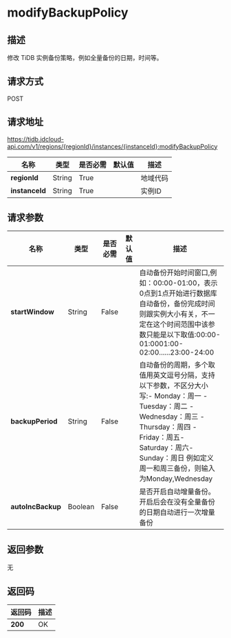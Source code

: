 # modifyBackupPolicy


## 描述
修改 TiDB 实例备份策略，例如全量备份的日期，时间等。

## 请求方式
POST

## 请求地址
https://tidb.jdcloud-api.com/v1/regions/{regionId}/instances/{instanceId}:modifyBackupPolicy

|名称|类型|是否必需|默认值|描述|
|---|---|---|---|---|
|**regionId**|String|True| |地域代码|
|**instanceId**|String|True| |实例ID|

## 请求参数
|名称|类型|是否必需|默认值|描述|
|---|---|---|---|---|
|**startWindow**|String|False| |自动备份开始时间窗口,例如：00:00-01:00，表示0点到1点开始进行数据库自动备份，备份完成时间则跟实例大小有关，不一定在这个时间范围中该参数只能是以下取值:00:00-01:0001:00-02:00......23:00-24:00|
|**backupPeriod**|String|False| |自动备份的周期，多个取值用英文逗号分隔，支持以下参数，不区分大小写:- Monday：周一 - Tuesday：周二 - Wednesday：周三 - Thursday：周四 - Friday：周五- Saturday：周六- Sunday：周日 例如定义周一和周三备份，则输入为Monday,Wednesday|
|**autoIncBackup**|Boolean|False| |是否开启自动增量备份。 开启后会在没有全量备份的日期自动进行一次增量备份|


## 返回参数
无


## 返回码
|返回码|描述|
|---|---|
|**200**|OK|
